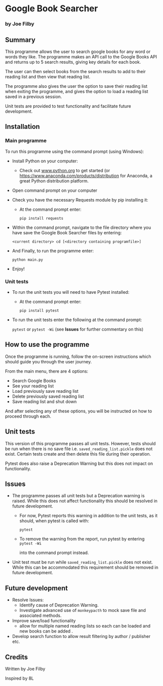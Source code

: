 # Google Book Searcher

### by Joe Filby

## Summary

This programme allows the user to search google books for any word or words they like. The programme makes an API 
call to the Google Books API and returns up to 5 search results, giving key details for each book.

The user can then select books from the search results to add to their reading list and then view that reading list.

The programme also gives the user the option to save their reading list when exiting the programme, and gives the 
option to load a reading list saved in a previous session. 

Unit tests are provided to test functionality and facilitate future development.

## Installation

### Main programme

To run this programme using the command prompt (using Windows):

- Install Python on your computer:
  - Check out www.python.org to get started (or https://www.anaconda.com/products/distribution for Anaconda, a great 
   Python distribution platform.
  

- Open command prompt on your computer


- Check you have the necessary Requests module by pip installing it:
  - At the command prompt enter:

    `pip install requests`
  

- Within the command prompt, navigate to the file directory where you have save the Google Book Searcher files by entering:

    `<current directory> cd [<directory containing programfile>]`

- And Finally, to run the programme enter:

    `python main.py`


- Enjoy!

### Unit tests

- To run the unit tests you will need to have Pytest installed:
  - At the command prompt enter: 

    `pip install pytest`
  

- To run the unit tests enter the following at the command prompt:

  `pytest` or `pytest -Wi` (see **Issues** for further commentary on this)


## How to use the programme

Once the programme is running, follow the on-screen instructions which should guide you through the user journey. 

From the main menu, there are 4 options:

- Search Google Books
- See your reading list
- Load previously save reading list
- Delete previously saved reading list
- Save reading list and shut down

And after selecting any of these options, you will be instructed on how to proceed through each.

## Unit tests

This version of this programme passes all unit tests. However, tests should be run when there is no save file i.e. 
`saved_reading_list.pickle` does not exist. Certain tests create and then delete this file during their operation.

Pytest does also raise a Deprecation Warning but this does not impact on functionality.

## Issues

- The programme passes all unit tests but a Deprecation warning is raised. While this does not affect functionality 
this should be resolved in future development. 

   - For now, Pytest reports this warning in addition to the unit tests, as it should, when pytest is called with:

     `pytest` 

  - To remove the warning from the report, run pytest by entering  
      `pytest -Wi`
  
    into the command prompt instead.


- Unit test must be run while `saved_reading_list.pickle` does not exist. While this can be accommodated this 
  requirement should be removed in future development. 

## Future development

- Resolve Issues:
  - Identify cause of Deprecation Warning.
  - Investigate advanced use of `monkeypacth` to mock save file and associated methods.
- Improve save/load functionality
  - allow for multiple named reading lists so each can be loaded and new books can be added .
- Develop search function to allow result filtering by author / publisher etc. 

## Credits

Written by Joe Filby

Inspired by 8L

